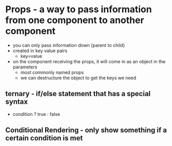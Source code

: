 # Props - a way to pass information from one component to another component

- you can only pass information down (parent to child)
- created in key value pairs
  - key=value
- on the component receiving the props, it will come in as an object in the parameters
  - most commonly named props
  - we can destructure the object to get the keys we need

## ternary - if/else statement that has a special syntax

- condition ? true : false

## Conditional Rendering - only show something if a certain condition is met
